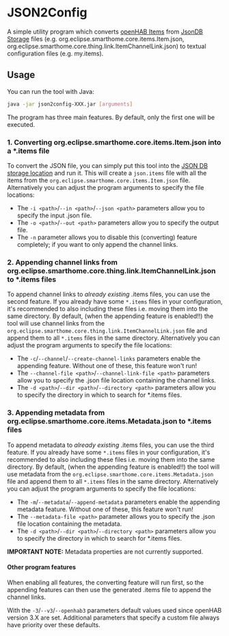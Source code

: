 # JSON2Config

A simple utility program which converts [openHAB Items](https://www.openhab.org/docs/configuration/items.html)
from [JsonDB Storage](https://www.openhab.org/docs/administration/jsondb.html) files (e.g.
org.eclipse.smarthome.core.items.Item.json, org.eclipse.smarthome.core.thing.link.ItemChannelLink.json) to textual
configuration files (e.g. my.items).

## Usage

You can run the tool with Java:

```bash
java -jar json2config-XXX.jar [arguments]
```

The program has three main features. By default, only the first one will be executed.

### 1. Converting org.eclipse.smarthome.core.items.Item.json into a *.items file

To convert the JSON file, you can simply put this tool into
the [JSON DB storage location](https://www.openhab.org/docs/administration/jsondb.html#storage-location) and run it.
This will create a `json.items` file with all the items from the `org.eclipse.smarthome.core.items.Item.json` file.
Alternatively you can adjust the program arguments to specify the file locations:

- The `-i <path>`/`--in <path>`/`--json <path>` parameters allow you to specify the input .json file.
- The `-o <path>`/`--out <path>` parameters allow you to specify the output file.
- The `-n` parameter allows you to disable this (converting) feature completely; if you want to only append the channel
  links.

### 2. Appending channel links from org.eclipse.smarthome.core.thing.link.ItemChannelLink.json to *.items files

To append channel links to *already existing* .items files, you can use the second feature. If you already have
some `*.items` files in your configuration, it's recommended to also including these files i.e. moving them into the
same directory. By default, (when the appending feature is enabled!!) the tool will use channel links from
the `org.eclipse.smarthome.core.thing.link.ItemChannelLink.json` file and append them to all `*.items` files in the same
directory. Alternatively you can adjust the program arguments to specify the file locations:

- The `-c`/`--channel`/`--create-channel-links` parameters enable the appending feature. Without one of these, this
  feature won't run!
- The `--channel-file <path>`/`--channel-link-file <path>` parameters allow you to specify the .json file location
  containing the channel links.
- The `-d <path>`/`--dir <path>`/`--directory <path>` parameters allow you to specify the directory in which to search
  for *.items files.

### 3. Appending metadata from org.eclipse.smarthome.core.items.Metadata.json to *.items files

To append metadata to *already existing* .items files, you can use the third feature. If you already have
some `*.items` files in your configuration, it's recommended to also including these files i.e. moving them into the
same directory. By default, (when the appending feature is enabled!!) the tool will use metadata from
the `org.eclipse.smarthome.core.items.Metadata.json` file and append them to all `*.items` files in the same
directory. Alternatively you can adjust the program arguments to specify the file locations:

- The `-m`/`--metadata`/`--append-metadata` parameters enable the appending metadata feature. Without one of these, this
  feature won't run!
- The `--metadata-file <path>` parameter allows you to specify the .json file location
  containing the metadata.
- The `-d <path>`/`--dir <path>`/`--directory <path>` parameters allow you to specify the directory in which to search
  for *.items files.
  
**IMPORTANT NOTE:** Metadata properties are not currently supported.

#### Other program features

When enabling all features, the converting feature will run first, so the appending features can then use the generated
.items file to append the channel links.

With the `-3`/`--v3`/`--openhab3` parameters default values used since openHAB version 3.X are set. Additional
parameters that specify a custom file always have priority over these defaults.
